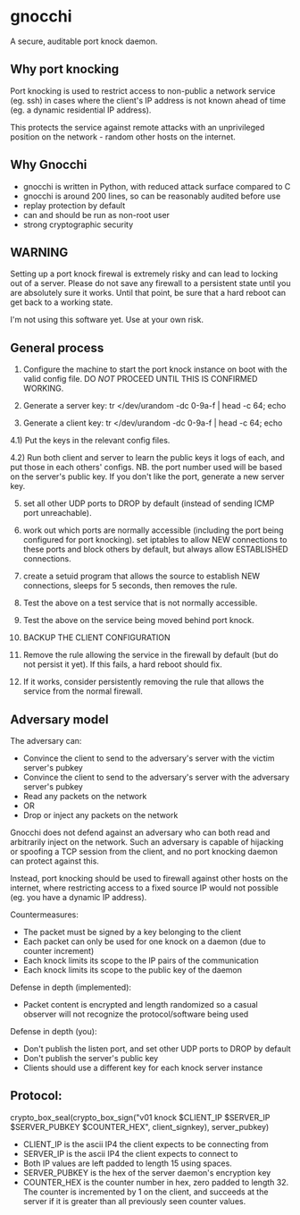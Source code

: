 # gnocchi

A secure, auditable port knock daemon.

## Why port knocking

Port knocking is used to restrict access to non-public a network
service (eg. ssh) in cases where the client's IP address is not known
ahead of time (eg. a dynamic residential IP address).

This protects the service against remote attacks with an unprivileged
position on the network - random other hosts on the internet.

## Why Gnocchi

 * gnocchi is written in Python, with reduced attack surface compared to C
 * gnocchi is around 200 lines, so can be reasonably audited before use
 * replay protection by default
 * can and should be run as non-root user
 * strong cryptographic security

## WARNING

Setting up a port knock firewal is extremely risky and can lead to
locking out of a server. Please do not save any firewall to a
persistent state until you are absolutely sure it works. Until that
point, be sure that a hard reboot can get back to a working state.

I'm not using this software yet. Use at your own risk.

## General process

1) Configure the machine to start the port knock instance on boot with
the valid config file. DO *NOT* PROCEED UNTIL THIS IS CONFIRMED
WORKING.

2) Generate a server key:  tr </dev/urandom -dc 0-9a-f | head -c 64; echo

3) Generate a client key:  tr </dev/urandom -dc 0-9a-f | head -c 64; echo

4.1) Put the keys in the relevant config files.

4.2) Run both client and server to learn the public keys it logs of each, and
put those in each others' configs. NB. the port number used will be based on
the server's public key. If you don't like the port, generate a new server key.


5) set all other UDP ports to DROP by default (instead of sending ICMP
port unreachable).

6) work out which ports are normally accessible (including the port
being configured for port knocking). set iptables to allow NEW
connections to these ports and block others by default, but always
allow ESTABLISHED connections.

7) create a setuid program that allows the source to establish NEW
connections, sleeps for 5 seconds, then removes the rule.

8) Test the above on a test service that is not normally accessible.

9) Test the above on the service being moved behind port knock.

10) BACKUP THE CLIENT CONFIGURATION

11) Remove the rule allowing the service in the firewall by default
(but do not persist it yet). If this fails, a hard reboot should fix.

12) If it works, consider persistently removing the rule that allows
the service from the normal firewall.

## Adversary model

The adversary can:
 * Convince the client to send to the adversary's server with the victim server's pubkey
 * Convince the client to send to the adversary's server with the adversary server's pubkey
 * Read any packets on the network
 * OR
 * Drop or inject any packets on the network

Gnocchi does not defend against an adversary who can both read and
arbitrarily inject on the network. Such an adversary is capable of
hijacking or spoofing a TCP session from the client, and no port
knocking daemon can protect against this.

Instead, port knocking should be used to firewall against other hosts
on the internet, where restricting access to a fixed source IP would
not possible (eg. you have a dynamic IP address).

Countermeasures:
 * The packet must be signed by a key belonging to the client
 * Each packet can only be used for one knock on a daemon (due to counter increment)
 * Each knock limits its scope to the IP pairs of the communication
 * Each knock limits its scope to the public key of the daemon

Defense in depth (implemented):
 * Packet content is encrypted and length randomized so a casual observer will
   not recognize the protocol/software being used

Defense in depth (you):
 * Don't publish the listen port, and set other UDP ports to DROP by default
 * Don't publish the server's public key
 * Clients should use a different key for each knock server instance

## Protocol:

crypto_box_seal(crypto_box_sign("v01 knock $CLIENT_IP $SERVER_IP $SERVER_PUBKEY $COUNTER_HEX", client_signkey), server_pubkey)

 * CLIENT_IP is the ascii IP4 the client expects to be connecting from
 * SERVER_IP is the ascii IP4 the client expects to connect to
 * Both IP values are left padded to length 15 using spaces.
 * SERVER_PUBKEY is the hex of the server daemon's encryption key
 * COUNTER_HEX is the counter number in hex, zero padded to length
   32. The counter is incremented by 1 on the client, and succeeds at
   the server if it is greater than all previously seen counter values.

